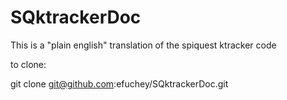 # SQktrackerDoc
This is a "plain english" translation of the spiquest ktracker code

to clone:

git clone git@github.com:efuchey/SQktrackerDoc.git
